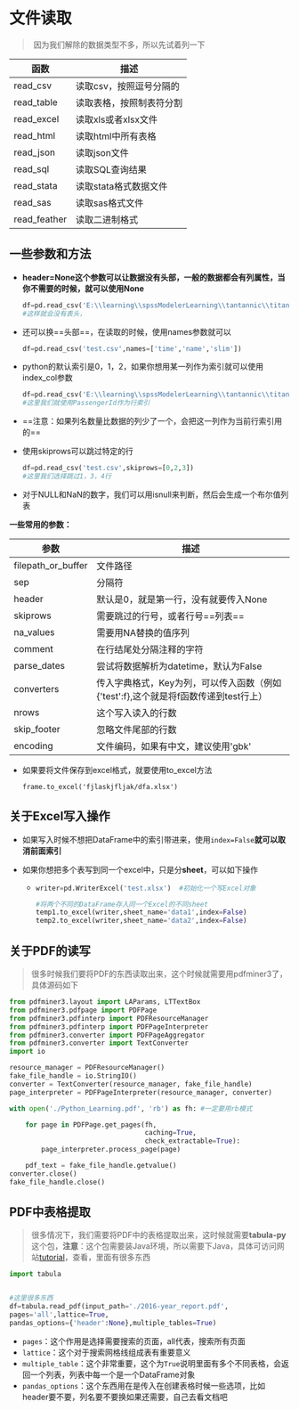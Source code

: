 # 文件读取

> ​	因为我们解除的数据类型不多，所以先试着列一下

| 函数         | 描述                     |
| ------------ | ------------------------ |
| read_csv     | 读取csv，按照逗号分隔的  |
| read_table   | 读取表格，按照制表符分割 |
| read_excel   | 读取xls或者xlsx文件      |
| read_html    | 读取html中所有表格       |
| read_json    | 读取json文件             |
| read_sql     | 读取SQL查询结果          |
| read_stata   | 读取stata格式数据文件    |
| read_sas     | 读取sas格式文件          |
| read_feather | 读取二进制格式           |

## 一些参数和方法

- **header=None这个参数可以让数据没有头部，一般的数据都会有列属性，当你不需要的时候，就可以使用None**

  ```python
  df=pd.read_csv('E:\\learning\\spssModelerLearning\\tantannic\\titanic_train .csv',header=None)
  #这样就会没有表头，
  ```

- 还可以换==头部==，在读取的时候，使用names参数就可以

  ```python
  df=pd.read_csv('test.csv',names=['time','name','slim'])
  ```

- python的默认索引是0，1，2，如果你想用某一列作为索引就可以使用index_col参数

  ```python
  df=pd.read_csv('E:\\learning\\spssModelerLearning\\tantannic\\titanic_train .csv',index_col='PassengerId')
  #这里我们就使用PassengerId作为行索引
  ```

- ==注意：如果列名数量比数据的列少了一个，会把这一列作为当前行索引用的==

- 使用skiprows可以跳过特定的行

  ```python
  df=pd.read_csv('test.csv',skiprows=[0,2,3])
  #这里我们选择跳过1，3，4行
  ```

- 对于NULL和NaN的数字，我们可以用isnull来判断，然后会生成一个布尔值列表

**一些常用的参数：**

| 参数               | 描述                                                         |
| ------------------ | ------------------------------------------------------------ |
| filepath_or_buffer | 文件路径                                                     |
| sep                | 分隔符                                                       |
| header             | 默认是0，就是第一行，没有就要传入None                        |
| skiprows           | 需要跳过的行号，或者行号==列表==                             |
| na_values          | 需要用NA替换的值序列                                         |
| comment            | 在行结尾处分隔注释的字符                                     |
| parse_dates        | 尝试将数据解析为datetime，默认为False                        |
| converters         | 传入字典格式，Key为列，可以传入函数（例如{'test':f},这个就是将f函数传递到test行上） |
| nrows              | 这个写入读入的行数                                           |
| skip_footer        | 忽略文件尾部的行数                                           |
| encoding           | 文件编码，如果有中文，建议使用'gbk'                          |

- 如果要将文件保存到excel格式，就要使用to_excel方法

  ```
  frame.to_excel('fjlaskjfljak/dfa.xlsx')
  ```


## 关于Excel写入操作

- 如果写入时候不想把DataFrame中的索引带进来，使用`index=False`**就可以取消前面索引**

- 如果你想把多个表写到同一个excel中，只是分**sheet**，可以如下操作

  - ```python
    writer=pd.WriterExcel('test.xlsx')	#初始化一个写Excel对象
    
    #将两个不同的DataFrame存入同一个Excel的不同sheet
    temp1.to_excel(writer,sheet_name='data1',index=False)
    temp2.to_excel(writer,sheet_name='data2',index=False)
    ```

## 关于PDF的读写

> ​	很多时候我们要将PDF的东西读取出来，这个时候就需要用pdfminer3了，具体源码如下

```python
from pdfminer3.layout import LAParams, LTTextBox
from pdfminer3.pdfpage import PDFPage
from pdfminer3.pdfinterp import PDFResourceManager
from pdfminer3.pdfinterp import PDFPageInterpreter
from pdfminer3.converter import PDFPageAggregator
from pdfminer3.converter import TextConverter
import io

resource_manager = PDFResourceManager()
fake_file_handle = io.StringIO()
converter = TextConverter(resource_manager, fake_file_handle)
page_interpreter = PDFPageInterpreter(resource_manager, converter)

with open('./Python_Learning.pdf', 'rb') as fh:	#一定要用rb模式

    for page in PDFPage.get_pages(fh,
                                  caching=True,
                                  check_extractable=True):
        page_interpreter.process_page(page)

    pdf_text = fake_file_handle.getvalue()
converter.close()
fake_file_handle.close()
```



## PDF中表格提取

> ​	很多情况下，我们需要将PDF中的表格提取出来，这时候就需要**tabula-py**这个包，**注意**：这个包需要装Java环境，所以需要下Java，具体可访问网站[tutorial]( https://aegis4048.github.io/parse-pdf-files-while-retaining-structure-with-tabula-py )，查看，里面有很多东西

```python
import tabula


#这里很多东西
df=tabula.read_pdf(input_path='./2016-year_report.pdf',
pages='all',lattice=True,	
pandas_options={'header':None},multiple_tables=True)
```

- `pages`：这个作用是选择需要搜索的页面，all代表，搜索所有页面
- `lattice`：这个对于搜索网格线组成表有重要意义
- `multiple_table`：这个非常重要，这个为`True`说明里面有多个不同表格，会返回一个列表，列表中每一个是一个DataFrame对象
- `pandas_options`：这个东西用在是传入在创建表格时候一些选项，比如header要不要，列名要不要换如果还需要，自己去看文档吧



